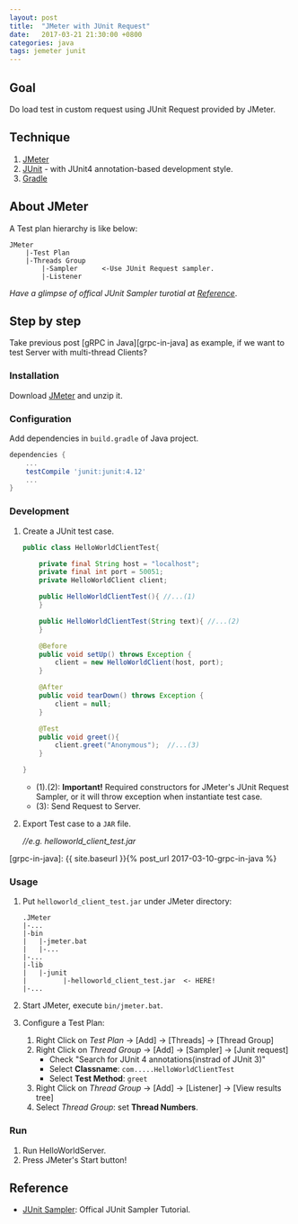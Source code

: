 ```yaml
---
layout: post
title:  "JMeter with JUnit Request"
date:   2017-03-21 21:30:00 +0800
categories: java
tags: jemeter junit
---
```

## Goal

Do load test in custom request using JUnit Request provided by JMeter.

## Technique

1. [JMeter][jmeter]
2. [JUnit][junit] - with JUnit4 annotation-based development style.
3. [Gradle][gradle]

[jmeter]: http://jmeter.apache.org/
[junit]: http://junit.org/
[gradle]: https://gradle.org/

## About JMeter

A Test plan hierarchy is like below:

```text
JMeter
    |-Test Plan
    |-Threads Group
        |-Sampler      <-Use JUnit Request sampler.
        |-Listener
```

*Have a glimpse of offical JUnit Sampler turotial at [Reference](#reference)*.

## Step by step

Take previous post [gRPC in Java][grpc-in-java] as example,
if we want to test Server with multi-thread Clients?

### Installation

Download [JMeter][jmeter-download] and unzip it.

[jmeter-download]: http://jmeter.apache.org/download_jmeter

### Configuration

Add dependencies in `build.gradle` of Java project.

```gradle
dependencies {
    ...
    testCompile 'junit:junit:4.12'
    ...
}
```

### Development

1. Create a JUnit test case.

    ```java
    public class HelloWorldClientTest{

        private final String host = "localhost";
        private final int port = 50051;
        private HelloWorldClient client;

        public HelloWorldClientTest(){ //...(1)
        }

        public HelloWorldClientTest(String text){ //...(2)
        }

        @Before
        public void setUp() throws Exception {
            client = new HelloWorldClient(host, port);
        }

        @After
        public void tearDown() throws Exception {
            client = null;
        }

        @Test
        public void greet(){
            client.greet("Anonymous");  //...(3)
        }

    }
    ```

    - (1).(2): **Important!** Required constructors for JMeter's JUnit Request Sampler, or it will throw exception when instantiate test case.
    - (3): Send Request to Server.

2. Export Test case to a `JAR` file.

    *//e.g. helloworld_client_test.jar*

[grpc-in-java]: {{ site.baseurl }}{% post_url 2017-03-10-grpc-in-java %}

### Usage

1. Put `helloworld_client_test.jar` under JMeter directory:

    ```text
    .JMeter
    |-...
    |-bin
    |   |-jmeter.bat
    |   |-...
    |-...
    |-lib
    |   |-junit
    |         |-helloworld_client_test.jar  <- HERE!
    |-...
    ```

2. Start JMeter, execute `bin/jmeter.bat`.

3. Configure a Test Plan:
    1. Right Click on *Test Plan* -> [Add] -> [Threads] -> [Thread Group]
    2. Right Click on *Thread Group* -> [Add] -> [Sampler] -> [Junit request]
        - Check "Search for JUnit 4 annotations(instrad of JUnit 3)"
        - Select **Classname**: `com.....HelloWorldClientTest`
        - Select **Test Method**: `greet`
    3. Right Click on *Thread Group* -> [Add] -> [Listener] -> [View results tree]
    4. Select *Thread Group*: set **Thread Numbers**.

### Run

1. Run HelloWorldServer.
2. Press JMeter's Start button!

## Reference

- [JUnit Sampler][junit-sampler]: Offical JUnit Sampler Tutorial.

[junit-sampler]: http://jmeter.apache.org/usermanual/junitsampler_tutorial.pdf
